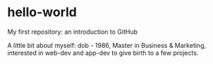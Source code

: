 # hello-world
My first repository: an introduction to GitHub 

A little bit about myself: dob - 1986, Master in Business & Marketing, interested in web-dev and app-dev to give birth to a few projects.
